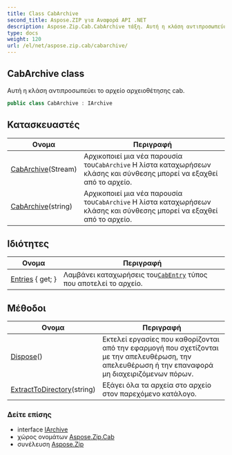 ```yaml
---
title: Class CabArchive
second_title: Aspose.ZIP για Αναφορά API .NET
description: Aspose.Zip.Cab.CabArchive τάξη. Αυτή η κλάση αντιπροσωπεύει το αρχείο αρχειοθέτησης cab.
type: docs
weight: 120
url: /el/net/aspose.zip.cab/cabarchive/
---
```

## CabArchive class

Αυτή η κλάση αντιπροσωπεύει το αρχείο αρχειοθέτησης cab.

```csharp
public class CabArchive : IArchive
```

## Κατασκευαστές

| Ονομα | Περιγραφή |
| --- | --- |
| [CabArchive](cabarchive/#constructor)(Stream) | Αρχικοποιεί μια νέα παρουσία του`CabArchive` Η λίστα καταχωρήσεων κλάσης και σύνθεσης μπορεί να εξαχθεί από το αρχείο. |
| [CabArchive](cabarchive/#constructor_1)(string) | Αρχικοποιεί μια νέα παρουσία του`CabArchive` Η λίστα καταχωρήσεων κλάσης και σύνθεσης μπορεί να εξαχθεί από το αρχείο. |

## Ιδιότητες

| Ονομα | Περιγραφή |
| --- | --- |
| [Entries](../../aspose.zip.cab/cabarchive/entries/) { get; } | Λαμβάνει καταχωρήσεις του[`CabEntry`](../cabentry/) τύπος που αποτελεί το αρχείο. |

## Μέθοδοι

| Ονομα | Περιγραφή |
| --- | --- |
| [Dispose](../../aspose.zip.cab/cabarchive/dispose/)() | Εκτελεί εργασίες που καθορίζονται από την εφαρμογή που σχετίζονται με την απελευθέρωση, την απελευθέρωση ή την επαναφορά μη διαχειριζόμενων πόρων. |
| [ExtractToDirectory](../../aspose.zip.cab/cabarchive/extracttodirectory/)(string) | Εξάγει όλα τα αρχεία στο αρχείο στον παρεχόμενο κατάλογο. |

### Δείτε επίσης

* interface [IArchive](../../aspose.zip/iarchive/)
* χώρος ονομάτων [Aspose.Zip.Cab](../../aspose.zip.cab/)
* συνέλευση [Aspose.Zip](../../)



